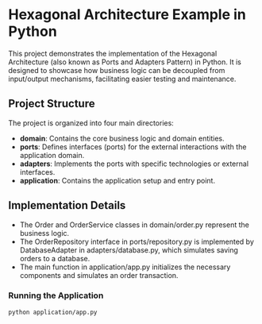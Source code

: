 # Hexagonal Architecture Example in Python

This project demonstrates the implementation of the Hexagonal Architecture (also known as Ports and Adapters Pattern) in Python. It is designed to showcase how business logic can be decoupled from input/output mechanisms, facilitating easier testing and maintenance.

## Project Structure

The project is organized into four main directories:

- **domain**: Contains the core business logic and domain entities.
- **ports**: Defines interfaces (ports) for the external interactions with the application domain.
- **adapters**: Implements the ports with specific technologies or external interfaces.
- **application**: Contains the application setup and entry point.

## Implementation Details

- The Order and OrderService classes in domain/order.py represent the business logic.
- The OrderRepository interface in ports/repository.py is implemented by DatabaseAdapter in adapters/database.py, which simulates saving orders to a database.
- The main function in application/app.py initializes the necessary components and simulates an order transaction.

### Running the Application
```bash
python application/app.py
```
